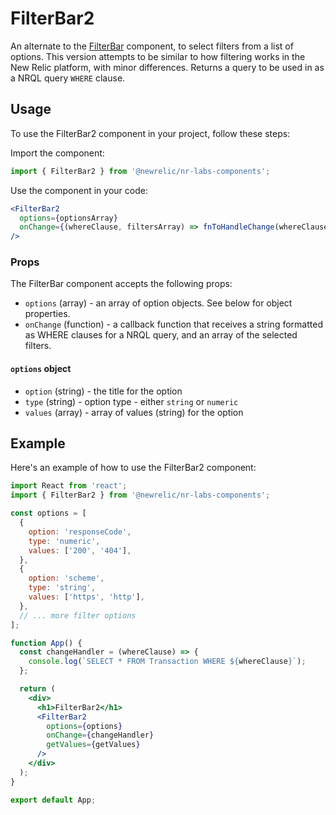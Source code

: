 # FilterBar2

An alternate to the [FilterBar](../filter-bar) component, to select filters from a list of options. This version attempts to be similar to how filtering works in the New Relic platform, with minor differences. Returns a query to be used in as a NRQL query `WHERE` clause.

## Usage

To use the FilterBar2 component in your project, follow these steps:

Import the component:

```jsx
import { FilterBar2 } from '@newrelic/nr-labs-components';
```

Use the component in your code:

```jsx
<FilterBar2
  options={optionsArray}
  onChange={(whereClause, filtersArray) => fnToHandleChange(whereClause)}
/>
```

### Props

The FilterBar component accepts the following props:

- `options` (array) - an array of option objects. See below for object properties.
- `onChange` (function) - a callback function that receives a string formatted as WHERE clauses for a NRQL query, and an array of the selected filters.

#### `options` object

- `option` (string) - the title for the option
- `type` (string) - option type - either `string` or `numeric`
- `values` (array) - array of values (string) for the option

## Example

Here's an example of how to use the FilterBar2 component:

```jsx
import React from 'react';
import { FilterBar2 } from '@newrelic/nr-labs-components';

const options = [
  {
    option: 'responseCode',
    type: 'numeric',
    values: ['200', '404'],
  },
  {
    option: 'scheme',
    type: 'string',
    values: ['https', 'http'],
  },
  // ... more filter options
];

function App() {
  const changeHandler = (whereClause) => {
    console.log(`SELECT * FROM Transaction WHERE ${whereClause}`);
  };

  return (
    <div>
      <h1>FilterBar2</h1>
      <FilterBar2
        options={options}
        onChange={changeHandler}
        getValues={getValues}
      />
    </div>
  );
}

export default App;
```
